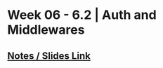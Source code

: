 # **Week 06 - 6.2 | Auth and Middlewares**


## [Notes / Slides Link](https://petal-estimate-4e9.notion.site/Authentincation-a4b43c7cc1d14535a7b5b366080095fa?pvs=74)
